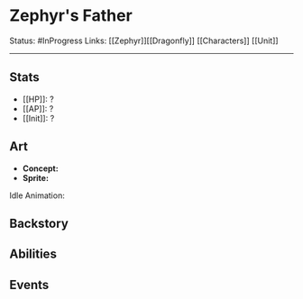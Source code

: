 # Zephyr's Father
Status: #InProgress
Links: [[Zephyr]][[Dragonfly]] [[Characters]] [[Unit]]
___
## Stats
- [[HP]]: ?
- [[AP]]: ?
- [[Init]]: ?

## Art
- **Concept:**
- **Sprite:**

Idle Animation:
## Backstory

## Abilities

## Events